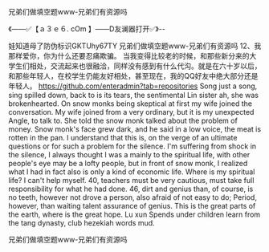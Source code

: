 兄弟们做填空题www-兄弟们有资源吗

《——✅【ａ３ｅ６. cOm 】——D友澜器打开✅》--

娃知道母了防伪标识GKTUhy67TY
兄弟们做填空题www-兄弟们有资源吗	12、我那样爱你，你为什么还要忍痛欺骗。
当我变得比较老的时候，和那些新分来的大学生们相处，交流起来也很融洽，同样没有感到有什么代沟。就是在六十岁以后，和那些年轻人，在校学生仍能友好相处，甚至现在，我的QQ好友中绝大部分还是年轻人。
https://github.com/enteradmin?tab=repositories
Song just a song, sing spilled down, back to is its tears, the sentimental Lin sister ah, she was brokenhearted.
On snow monks being skeptical at first my wife joined the conversation.
My wife joined from a very ordinary, but it is my unexpected Angle, to talk to.
She told the snow monk talked about the problem of money.
Snow monk's face grew dark, and he said in a low voice, the meat is rotten in the pan.
I understand that this is, on the verge of an ultimate questions or for such a problem for the silence.
I'm suffering from shock in the silence, I always thought I was a mainly to the spiritual life, with other people's eye may be a lofty people, but in front of snow monk, I realized what I had in fact also is only a kind of economic life.
Where is my spiritual life?
I can't help myself.
40, teachers must be very cautious, must take full responsibility for what he had done.
46, dirt and genius than, of course, is no teeth, however not drove a person, also afraid of not easy to do;
Period, however, than waiting talent assurance of genius.
This is the great parts of the earth, where is the great hope.
Lu xun
Spends under children learn from the tang dynasty, club hezekiah words mud.




兄弟们做填空题www-兄弟们有资源吗
